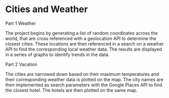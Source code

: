 # Cities and Weather

Part 1 Weather

The project begins by generating a list of random coordinates across the world, that are cross referenced with a geolocation API to determine the closest cities. These locations are then referenced in a search on a weather API to find the corresponding local weather data. The results are displayed in a series of graphs to identify trends in the data.

Part 2 Vacation

The cities are narrowed down based on their maximum temperatures and their corresponding weather data is plotted on the map. The city names are then implemented as search parameters with the Google Places API to find the closest hotel. The hotels are then plotted on the same map.

